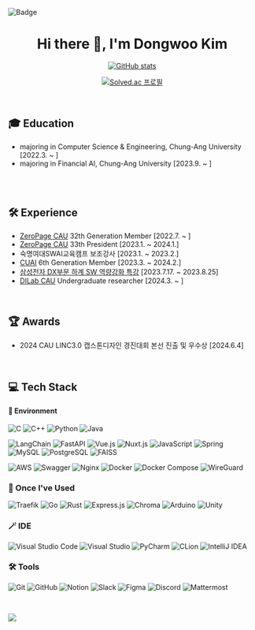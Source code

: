 ![Badge](https://hitscounter.dev/api/hit?url=https%3A%2F%2Fgithub.com%2Fpolarpolar914&label=Hits&icon=github&color=%23198754)

<div align="center">

# Hi there 👋, I'm Dongwoo Kim
[![GitHub stats](https://github-readme-stats.vercel.app/api?username=polarpolar914&show_icons=true&theme=tokyonight)](https://github.com/polarpolar914)

[![Solved.ac 프로필](http://mazassumnida.wtf/api/v2/generate_badge?boj=kdw3914)](https://solved.ac/profile/kdw3914)

</div>
<br>

## 🎓 Education
- majoring in Computer Science & Engineering, Chung-Ang University [2022.3. ~ ]
- majoring in Financial AI, Chung-Ang University [2023.9. ~ ]
  
<br>
<br>

## 🛠 Experience
- [ZeroPage CAU](https://zeropage.org/) 32th Generation Member [2022.7. ~ ]
- [ZeroPage CAU](https://zeropage.org/) 33th President [2023.1. ~ 2024.1.]
- 숙명여대SWAI교육캠프 보조강사 [2023.1. ~ 2023.2.]
- [CUAI](https://cuai-cau.github.io/) 6th Generation Member [2023.3. ~ 2024.2.]
- [삼성전자 DX부문 하계 SW 역량강화 특강](https://samsungalgorithm.com/)  [2023.7.17. ~ 2023.8.25]
- [DILab CAU](https://sites.google.com/view/dilabcau/) Undergraduate researcher [2024.3. ~ ]

<br>

## 🏆 Awards
- 2024 CAU LINC3.0 캡스톤디자인 경진대회 본선 진출 및 우수상 [2024.6.4]

<br>

## 💻 Tech Stack
#### 🌲 Environment
![C](https://img.shields.io/badge/c-%2300599C.svg?style=flat&logo=c&logoColor=white)
![C++](https://img.shields.io/badge/c++-%2300599C.svg?style=flat&logo=c%2B%2B&logoColor=white)
![Python](https://img.shields.io/badge/python-3670A0?style=flat&logo=python&logoColor=ffdd54)
![Java](https://img.shields.io/badge/java-%23ED8B00.svg?style=flat&logo=openjdk&logoColor=white)

![LangChain](https://img.shields.io/badge/langchain-%233497FF.svg?style=flat&logo=langchain&logoColor=white)
![FastAPI](https://img.shields.io/badge/fastapi-%2300C7B7.svg?style=flat&logo=fastapi&logoColor=white)
![Vue.js](https://img.shields.io/badge/vuejs-%234FC08D.svg?style=flat&logo=vue.js&logoColor=white)
![Nuxt.js](https://img.shields.io/badge/nuxtjs-%2300C58E.svg?style=flat&logo=nuxtdotjs&logoColor=white)
![JavaScript](https://img.shields.io/badge/javascript-%23F7DF1E.svg?style=flat&logo=javascript&logoColor=black)
![Spring](https://img.shields.io/badge/spring-%236DB33F.svg?style=flat&logo=spring&logoColor=white)
![MySQL](https://img.shields.io/badge/mysql-%2300f.svg?style=flat&logo=mysql&logoColor=white)
![PostgreSQL](https://img.shields.io/badge/postgresql-%23336791.svg?style=flat&logo=postgresql&logoColor=white)
![FAISS](https://img.shields.io/badge/faiss-%234A8C8C.svg?style=flat&logo=faiss&logoColor=white)

![AWS](https://img.shields.io/badge/AWS-%23FF9900.svg?style=flat&logo=amazon-aws&logoColor=white)
![Swagger](https://img.shields.io/badge/-Swagger-%23Clojure?style=flat&logo=swagger&logoColor=white)
![Nginx](https://img.shields.io/badge/nginx-%23009639.svg?style=flat&logo=nginx&logoColor=white)
![Docker](https://img.shields.io/badge/docker-%230db7ed.svg?style=flat&logo=docker&logoColor=white)
![Docker Compose](https://img.shields.io/badge/docker--compose-%230db7ed.svg?style=flat&logo=docker&logoColor=white)
![WireGuard](https://img.shields.io/badge/wireguard-%2388171A.svg?style=flat&logo=wireguard&logoColor=white)


### 🌼 Once I've Used
![Traefik](https://img.shields.io/badge/traefik-%239242FF.svg?style=flat&logo=traefik&logoColor=white)
![Go](https://img.shields.io/badge/go-%2300ADD8.svg?style=flat&logo=go&logoColor=white)
![Rust](https://img.shields.io/badge/rust-%23000000.svg?style=flat&logo=rust&logoColor=white)
![Express.js](https://img.shields.io/badge/express-%23000000.svg?style=flat&logo=express&logoColor=white)
![Chroma](https://img.shields.io/badge/chroma-%23FF5C77.svg?style=flat&logo=chroma&logoColor=white)
![Arduino](https://img.shields.io/badge/arduino-%2300979D.svg?style=flat&logo=arduino&logoColor=white)
![Unity](https://img.shields.io/badge/unity-%23000000.svg?style=flat&logo=unity&logoColor=white)

### 🪄 IDE
![Visual Studio Code](https://img.shields.io/badge/Visual%20Studio%20Code-0078d7.svg?style=flat&logo=visual-studio-code&logoColor=white)
![Visual Studio](https://img.shields.io/badge/Visual%20Studio-5C2D91.svg?style=flat&logo=visual-studio&logoColor=white)
![PyCharm](https://img.shields.io/badge/pycharm-%23000000.svg?style=flat&logo=pycharm&logoColor=white)
![CLion](https://img.shields.io/badge/clion-%23000000.svg?style=flat&logo=clion&logoColor=white)
![IntelliJ IDEA](https://img.shields.io/badge/IntelliJIDEA-000000.svg?style=flat&logo=intellij-idea&logoColor=white)

### 🛠️ Tools
![Git](https://img.shields.io/badge/git-%23F05033.svg?style=flat&logo=git&logoColor=white)
![GitHub](https://img.shields.io/badge/github-%23121011.svg?style=flat&logo=github&logoColor=white)
![Notion](https://img.shields.io/badge/Notion-%23000000.svg?style=flat&logo=notion&logoColor=white)
![Slack](https://img.shields.io/badge/Slack-4A154B?style=flat&logo=slack&logoColor=white)
![Figma](https://img.shields.io/badge/figma-%23F24E1E.svg?style=flat&logo=figma&logoColor=white)
![Discord](https://img.shields.io/badge/discord-%235865F2.svg?style=flat&logo=discord&logoColor=white)
![Mattermost](https://img.shields.io/badge/mattermost-%235B5EBD.svg?style=flat&logo=mattermost&logoColor=white)



<br>

<img src="https://github-readme-stats.vercel.app/api/top-langs/?username=polarpolar914&layout=compact"><br><br>



<!--
![GitHub stats](https://github-readme-stats.vercel.app/api?username=polarpolar914&count_private=true&show_icons=true&theme=solarized-light)



**polarpolar914/devJS00** is a ✨ _special_ ✨ repository because its `README.md` (this file) appears on your GitHub profile.

Here are some ideas to get you started:

- 🔭 I’m currently working on ...
- 🌱 I’m currently learning ...
- 👯 I’m looking to collaborate on ...
- 🤔 I’m looking for help with ...
- 💬 Ask me about ...
- 📫 How to reach me: ...
- 😄 Pronouns: ...
- ⚡ Fun fact: ...
-->
